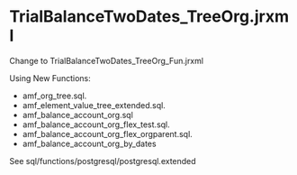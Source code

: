 # TrialBalanceTwoDates_TreeOrg.jrxml

Change to
TrialBalanceTwoDates_TreeOrg_Fun.jrxml

Using New Functions:

- amf_org_tree.sql. 
- amf_element_value_tree_extended.sql.
- amf_balance_account_org.sql
- amf_balance_account_org_flex_test.sql.
- amf_balance_account_org_flex_orgparent.sql.
- amf_balance_account_org_by_dates

See sql/functions/postgresql/postgresql.extended